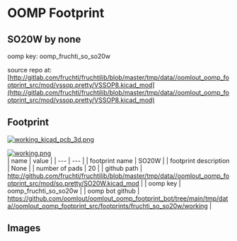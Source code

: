 # OOMP Footprint  
## SO20W  by none  
  
oomp key: oomp_fruchti_so_so20w  
  
source repo at: [http://gitlab.com/fruchti/fruchtilib/blob/master/tmp/data//oomlout_oomp_footprint_src/mod/vssop.pretty/VSSOP8.kicad_mod](http://gitlab.com/fruchti/fruchtilib/blob/master/tmp/data//oomlout_oomp_footprint_src/mod/vssop.pretty/VSSOP8.kicad_mod)  
## Footprint  
  
[![working_kicad_pcb_3d.png](working_kicad_pcb_3d_600.png)](working_kicad_pcb_3d.png)  
  
[![working.png](working_600.png)](working.png)  
| name | value | 
| --- | --- | 
| footprint name | SO20W | 
| footprint description | None | 
| number of pads | 20 | 
| github path | http://github.com/fruchti/fruchtilib/blob/master/tmp/data//oomlout_oomp_footprint_src/mod/so.pretty/SO20W.kicad_mod | 
| oomp key | oomp_fruchti_so_so20w | 
| oomp bot github | https://github.com/oomlout/oomlout_oomp_footprint_bot/tree/main/tmp/data//oomlout_oomp_footprint_src/footprints/fruchti_so_so20w/working | 
## Images  
